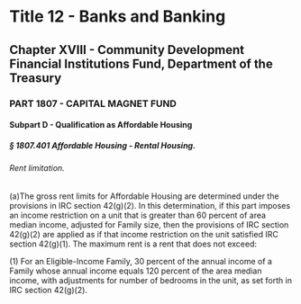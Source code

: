 
# Title 12 - Banks and Banking
## Chapter XVIII - Community Development Financial Institutions Fund, Department of the Treasury
### PART 1807 - CAPITAL MAGNET FUND
#### Subpart D - Qualification as Affordable Housing
##### § 1807.401 Affordable Housing - Rental Housing.
###### Rent limitation.

(a)The gross rent limits for Affordable Housing are determined under the provisions in IRC section 42(g)(2). In this determination, if this part imposes an income restriction on a unit that is greater than 60 percent of area median income, adjusted for Family size, then the provisions of IRC section 42(g)(2) are applied as if that income restriction on the unit satisfied IRC section 42(g)(1). The maximum rent is a rent that does not exceed:

(1) For an Eligible-Income Family, 30 percent of the annual income of a Family whose annual income equals 120 percent of the area median income, with adjustments for number of bedrooms in the unit, as set forth in IRC section 42(g)(2).
